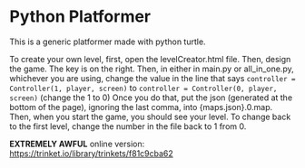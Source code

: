 # Python Platformer
This is a generic platformer made with python turtle.

To create your own level, first, open the levelCreator.html file. Then, design the game. The key is on the right. Then, in either in main.py or all_in_one.py, whichever you are using, change the value in the line that says `controller = Controller(1, player, screen)` to `controller = Controller(0, player, screen)` (change the 1 to 0)
Once you do that, put the json (generated at the bottom of the page), ignoring the last comma, into {maps.json}.0.map. Then, when you start the game, you should see your level. To change back to the first level, change the number in the file back to 1 from 0.

**EXTREMELY AWFUL** online version: https://trinket.io/library/trinkets/f81c9cba62
